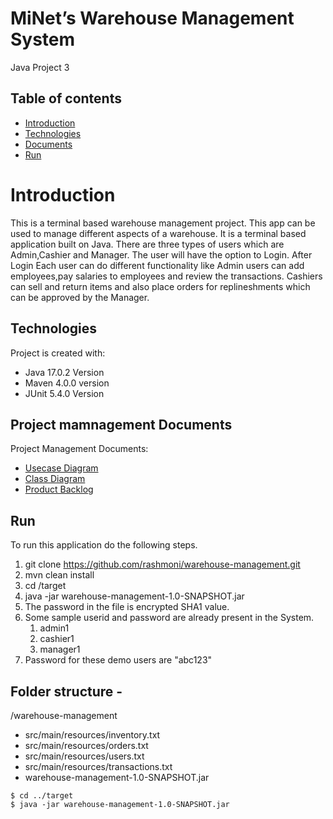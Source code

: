 # MiNet’s Warehouse Management System
Java Project 3

## Table of contents
* [Introduction](#introduction)
* [Technologies](#technologies)
* [Documents](#documents)
* [Run](#run)

# Introduction
This is a terminal based warehouse management project. This app can be used to manage different aspects of a warehouse.
It is a terminal based application built on Java. There are three types of users which are Admin,Cashier and Manager.
The user will have the option to Login.
After Login Each user can do different functionality like Admin users can add employees,pay salaries to employees and review the transactions.
Cashiers can sell and return items and also place orders for replineshments which can be approved by the Manager.

## Technologies
Project is created with:
* Java 17.0.2 Version
* Maven 4.0.0 version
* JUnit 5.4.0 Version


## Project mamnagement Documents
Project Management Documents:
- [Usecase Diagram](https://github.com/rashmoni/warehouse-management/blob/main/ProjectManagement/UseCaseDiagram.pdf)
- [Class Diagram](https://github.com/rashmoni/warehouse-management/blob/main/ProjectManagement/ClassDiagram.pdf)
- [Product Backlog](https://github.com/rashmoni/warehouse-management/blob/main/ProjectManagement/Product%20Backlog.xlsx)

## Run
To run this application do the following steps.
1. git clone https://github.com/rashmoni/warehouse-management.git
2. mvn clean install
3. cd /target
4. java -jar warehouse-management-1.0-SNAPSHOT.jar
5. The password in the file is encrypted SHA1 value.
6. Some sample userid and password are already present in the System.
   1. admin1
   2. cashier1
   3. manager1
7. Password for these demo users are "abc123"


## Folder structure -
/warehouse-management
- src/main/resources/inventory.txt
- src/main/resources/orders.txt
- src/main/resources/users.txt
- src/main/resources/transactions.txt
- warehouse-management-1.0-SNAPSHOT.jar

```
$ cd ../target
$ java -jar warehouse-management-1.0-SNAPSHOT.jar
```